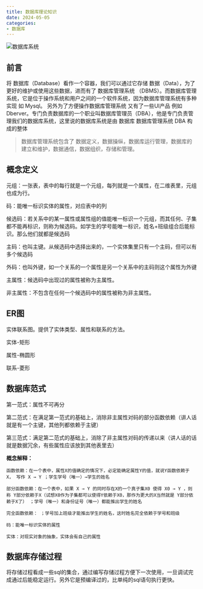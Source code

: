 ```yaml
---
title: 数据库理论知识
date: 2024-05-05
categories:
- 数据库
---
```

![数据库系统](https://lianyp.fun/picture/open-admin-pro/picture/article/image/9801efe1-862e-4581-81f9-32173f1835e7.png)

## 前言

将 数据库（Database）看作一个容器，我们可以通过它存储 数据（Data），为了更好的维护或使用这些数据，进而有了 数据库管理系统 （DBMS）。而数据库管理系统，它是位于操作系统和用户之间的一个软件系统，因为数据库管理系统有多种实现 如 Mysql。 另外为了方便操作数据库管理系统 又有了一些UI产品 例如 Dberver。专门负责数据库的一个职业叫数据库管理员（DBA），他是专门负责管理我们的数据库系统，这里说的数据库系统是由 数据库 数据库管理系统 DBA 构成的整体

> 数据库管理系统包含了 数据定义，数据操纵，数据库运行管理，数据库的建立和维护，数据通信，数据组织，存储和管理。

## 概念定义

元组：一张表，表中的每行就是一个元组，每列就是一个属性，在二维表里，元组也成为行。

码：能唯一标识实体的属性，对应表中的列

候选码：若关系中的某一属性或属性组的值能唯一标识一个元组，而其任何、子集都不能再标识，则称为候选码。如学生的学号能唯一标识，姓名+班级组合后能标识。那么他们就都是候选码

主码：也叫主键。从候选码中选择出来的，一个实体集里只有一个主码，但可以有多个候选码

外码：也叫外键，如一个关系的一个属性是另一个关系中的主码则这个属性为外键

主属性：候选码中出现过的属性被称为主属性。

非主属性：不包含在任何一个候选码中的属性被称为非主属性。

## ER图

实体联系图。提供了实体类型、属性和联系的方法。

实体-矩形

属性-椭圆形

联系-菱形

## 数据库范式

第一范式：属性不可再分

第二范式：在满足第一范式的基础上，消除非主属性对码的部分函数依赖（讲人话就是有一个主键，其他列都依赖于主键）

第三范式：满足第二范式的基础上，消除了非主属性对码的传递以来（讲人话的话就是数据冗余，有些属性应该放到其他表里去）

**概念解释：**

```shell
函数依赖：在一个表中，属性X的值确定的情况下，必定能确定属性Y的值，就说Y函数依赖于X， 写作 X → Y ；学生学号（唯一）→学生的姓名

部分函数依赖：在一个表中，如果 X → Y 的同时存在X的一个真子集X0 使得 X0 → Y ，则称 Y部分依赖于X（试想X0作为子集都可以使得Y依赖于X0，那作为更大的X当然就是 Y部分依赖于X了） ；学号（唯一）和身份证号（唯一）都能推出学生的姓名

完全函数依赖： ；学号加上班级才能推出学生的姓名，这时姓名完全依赖于学号和班级

码：能唯一标识实体的属性

实体：对现实对象的抽象，实体会有自己的属性

```

## 数据库存储过程

将存储过程看成一些sql的集合，通过编写存储过程方便下一次使用，一旦调试完成通过后能稳定运行。另外它是预编译过的，比单纯的sql语句执行更快。
